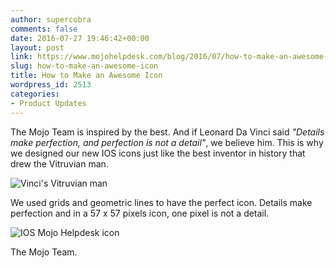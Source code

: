 ```yaml
---
author: supercobra
comments: false
date: 2016-07-27 19:46:42+00:00
layout: post
link: https://www.mojohelpdesk.com/blog/2016/07/how-to-make-an-awesome-icon/
slug: how-to-make-an-awesome-icon
title: How to Make an Awesome Icon
wordpress_id: 2513
categories:
- Product Updates
---
```


The Mojo Team is inspired by the best. And if Leonard Da Vinci said _"Details make perfection, and perfection is not a detail"_, we believe him. This is why we designed our new IOS icons just like the best inventor in history that drew the Vitruvian man.

![Vinci's Vitruvian man](http://www.mojohelpdesk.com/blog/wordpress/wp-content/uploads/2016/07/vitruvian.jpg)

We used grids and geometric lines to have the perfect icon. Details make perfection and in a 57 x 57 pixels icon, one pixel is not a detail.

![IOS Mojo Helpdesk icon](http://www.mojohelpdesk.com/blog/wordpress/wp-content/uploads/2016/07/ios-icon.jpg)

The Mojo Team.
